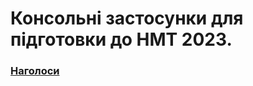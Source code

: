 # Консольні застосунки для підготовки до НМТ 2023. 
### [Наголоси](https://github.com/Ak1yamaKiyoshi/meme-ukranian-exam-training/blob/main/%D0%BD%D0%B0%D0%B3%D0%BE%D0%BB%D0%BE%D1%81%D0%B8.mp4)
